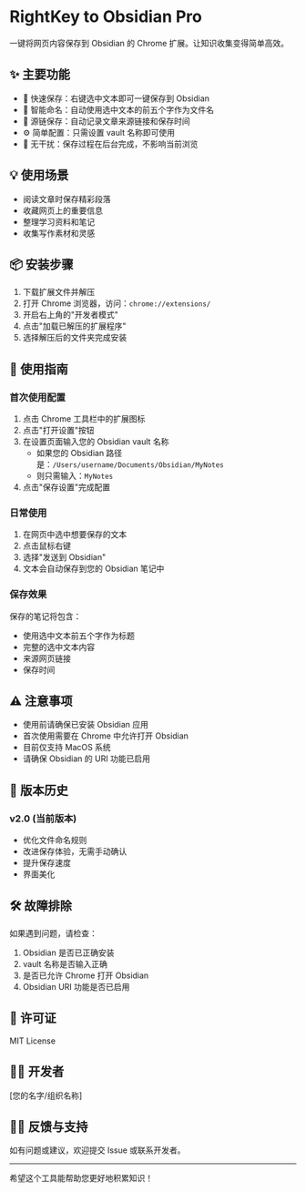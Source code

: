 # RightKey to Obsidian Pro

一键将网页内容保存到 Obsidian 的 Chrome 扩展。让知识收集变得简单高效。

## ✨ 主要功能

- 🚀 快速保存：右键选中文本即可一键保存到 Obsidian
- 📝 智能命名：自动使用选中文本的前五个字作为文件名
- 🔗 源链保存：自动记录文章来源链接和保存时间
- ⚙️ 简单配置：只需设置 vault 名称即可使用
- 🎯 无干扰：保存过程在后台完成，不影响当前浏览

## 💡 使用场景

- 阅读文章时保存精彩段落
- 收藏网页上的重要信息
- 整理学习资料和笔记
- 收集写作素材和灵感

## 📦 安装步骤

1. 下载扩展文件并解压
2. 打开 Chrome 浏览器，访问：`chrome://extensions/`
3. 开启右上角的"开发者模式"
4. 点击"加载已解压的扩展程序"
5. 选择解压后的文件夹完成安装

## 🚀 使用指南

### 首次使用配置

1. 点击 Chrome 工具栏中的扩展图标
2. 点击"打开设置"按钮
3. 在设置页面输入您的 Obsidian vault 名称
   - 如果您的 Obsidian 路径是：`/Users/username/Documents/Obsidian/MyNotes`
   - 则只需输入：`MyNotes`
4. 点击"保存设置"完成配置

### 日常使用

1. 在网页中选中想要保存的文本
2. 点击鼠标右键
3. 选择"发送到 Obsidian"
4. 文本会自动保存到您的 Obsidian 笔记中

### 保存效果

保存的笔记将包含：
- 使用选中文本前五个字作为标题
- 完整的选中文本内容
- 来源网页链接
- 保存时间

## ⚠️ 注意事项

- 使用前请确保已安装 Obsidian 应用
- 首次使用需要在 Chrome 中允许打开 Obsidian
- 目前仅支持 MacOS 系统
- 请确保 Obsidian 的 URI 功能已启用

## 🔄 版本历史

### v2.0 (当前版本)
- 优化文件命名规则
- 改进保存体验，无需手动确认
- 提升保存速度
- 界面美化

## 🛠 故障排除

如果遇到问题，请检查：
1. Obsidian 是否已正确安装
2. vault 名称是否输入正确
3. 是否已允许 Chrome 打开 Obsidian
4. Obsidian URI 功能是否已启用

## 📝 许可证

MIT License

## 👨‍💻 开发者

[您的名字/组织名称]

## 🙋‍♂️ 反馈与支持

如有问题或建议，欢迎提交 Issue 或联系开发者。

---

希望这个工具能帮助您更好地积累知识！ 